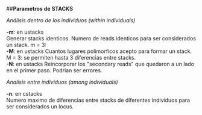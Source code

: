 ##**Parametros de STACKS**

_Análisis dentro de los individuos (within individuals)_ 
 
**-m**: en ustacks   
Generar stacks identicos. Numero de reads identicos para ser considerados un stack. m = 3:   
**-M**: en ustacks
Cuantos lugares polimorficos acepto para formar un stack. M = 3: se permiten hasta 3 diferencias entre stacks.  
**-N**: en ustacks
Reincorporar los "secondary reads" que quedaron a un lado en el primer paso. Podrian ser errores.  

_Analisis entre individuos (among individuals)_
  
**-n**: en cstacks  
Numero maximo de diferencias entre stacks de diferentes individuos para ser considerados un locus. 

